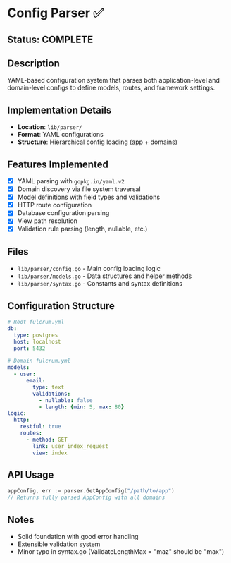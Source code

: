 # Config Parser ✅

## Status: COMPLETE

## Description
YAML-based configuration system that parses both application-level and domain-level configs to define models, routes, and framework settings.

## Implementation Details
- **Location**: `lib/parser/`
- **Format**: YAML configurations
- **Structure**: Hierarchical config loading (app + domains)

## Features Implemented
- [x] YAML parsing with `gopkg.in/yaml.v2`
- [x] Domain discovery via file system traversal
- [x] Model definitions with field types and validations
- [x] HTTP route configuration
- [x] Database configuration parsing
- [x] View path resolution
- [x] Validation rule parsing (length, nullable, etc.)

## Files
- `lib/parser/config.go` - Main config loading logic
- `lib/parser/models.go` - Data structures and helper methods
- `lib/parser/syntax.go` - Constants and syntax definitions

## Configuration Structure
```yaml
# Root fulcrum.yml
db:
  type: postgres
  host: localhost
  port: 5432

# Domain fulcrum.yml
models:
  - user:
      email:
        type: text
        validations:
          - nullable: false
          - length: {min: 5, max: 80}
logic:
  http:
    restful: true
    routes:
      - method: GET
        link: user_index_request
        view: index
```

## API Usage
```go
appConfig, err := parser.GetAppConfig("/path/to/app")
// Returns fully parsed AppConfig with all domains
```

## Notes
- Solid foundation with good error handling
- Extensible validation system
- Minor typo in syntax.go (ValidateLengthMax = "maz" should be "max")
